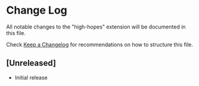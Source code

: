 # Change Log

All notable changes to the "high-hopes" extension will be documented in this file.

Check [Keep a Changelog](http://keepachangelog.com/) for recommendations on how to structure this file.

## [Unreleased]

- Initial release
